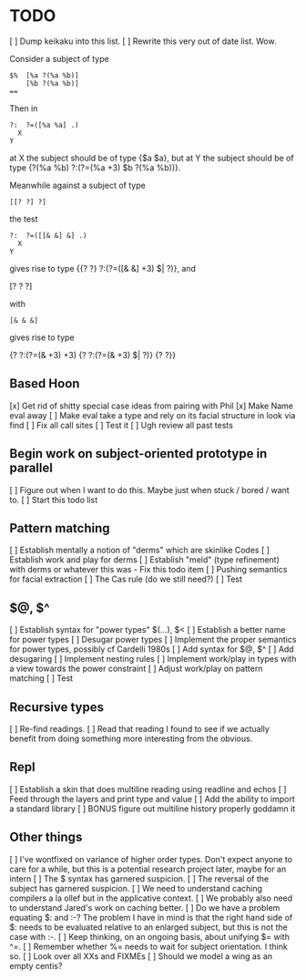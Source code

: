 # TODO

[ ] Dump keikaku into this list.
[ ] Rewrite this very out of date list. Wow.

Consider a subject of type

    $%  [%a ?(%a %b)]
        [%b ?(%a %b)]
    ==

Then in

    ?:  ?=([%a %a] .)
      X
    Y

at X the subject should be of type {$a $a}, but at Y the subject should be of
type {?(%a %b) ?:(?=(%a +3) $b ?(%a %b))}.

Meanwhile against a subject of type

    [[? ?] ?]

the test

    ?:  ?=([[& &] &] .)
      X
    Y

gives rise to type {{? ?} ?:(?=([& &] +3) $| ?)}, and

   [? ? ?]

with

    [& & &]

gives rise to type

   {? ?:(?=(& +3) +3) {? ?:(?=(& +3) $| ?)} {? ?}}

## Based Hoon

[x] Get rid of shitty special case ideas from pairing with Phil
[x] Make Name eval away
[ ] Make eval take a type and rely on its facial structure in look via find
[ ] Fix all call sites
[ ] Test it
[ ] Ugh review all past tests

## Begin work on subject-oriented prototype in parallel

[ ] Figure out when I want to do this. Maybe just when stuck / bored / want to.
[ ] Start this todo list

## Pattern matching

[ ] Establish mentally a notion of "derms" which are skinlike Codes
[ ] Establish work and play for derms
[ ] Establish "meld" (type refinement) with derms or whatever this was
    - Fix this todo item
[ ] Pushing semantics for facial extraction
[ ] The Cas rule (do we still need?)
[ ] Test

## $@, $^
[ ] Establish syntax for "power types" $(...), $<
[ ] Establish a better name for power types
[ ] Desugar power types
[ ] Implement the proper semantics for power types, possibly cf Cardelli 1980s
[ ] Add syntax for $@, $^
[ ] Add desugaring
[ ] Implement nesting rules
[ ] Implement work/play in types with a view towards the power constraint
[ ] Adjust work/play on pattern matching
[ ] Test

## Recursive types
[ ] Re-find readings.
[ ] Read that reading I found to see if we actually benefit from doing something
    more interesting from the obvious.

## Repl
[ ] Establish a skin that does multiline reading using readline and echos
[ ] Feed through the layers and print type and value
[ ] Add the ability to import a standard library
[ ] BONUS figure out multiline history properly goddamn it

## Other things
[ ] I've wontfixed on variance of higher order types. Don't expect anyone to
    care for a while, but this is a potential research project later, maybe for
    an intern
[ ] The $ syntax has garnered suspicion.
[ ] The reversal of the subject has garnered suspicion.
[ ] We need to understand caching compilers a la ollef but in the applicative
    context.
[ ] We probably also need to understand Jared's work on caching better.
[ ] Do we have a problem equating $: and :-? The problem I have in mind is that
    the right hand side of $: needs to be evaluated relative to an enlarged
    subject, but this is not the case with :-.
[ ] Keep thinking, on an ongoing basis, about unifying $= with ^=.
[ ] Remember whether %= needs to wait for subject orientation. I think so.
[ ] Look over all XXs and FIXMEs
[ ] Should we model a wing as an empty centis?
